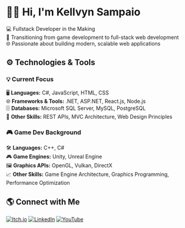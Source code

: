 # 👋🏻 Hi, I'm Kellvyn Sampaio  

💻 Fullstack Developer in the Making  
🔁 Transitioning from game development to full-stack web development  
🌐 Passionate about building modern, scalable web applications  

## ⚙️ Technologies & Tools  

### 💡 Current Focus  
🖥️ **Languages:** C#, JavaScript, HTML, CSS  
🌐 **Frameworks & Tools:** .NET, ASP.NET, React.js, Node.js  
🗄️ **Databases:** Microsoft SQL Server, MySQL, PostgreSQL  
🔧 **Other Skills:** REST APIs, MVC Architecture, Web Design Principles  

### 🎮 Game Dev Background  
🛠️ **Languages:** C++, C#  
🎮 **Game Engines:** Unity, Unreal Engine  
🖼️ **Graphics APIs:** OpenGL, Vulkan, DirectX  
📈 **Other Skills:** Game Engine Architecture, Graphics Programming, Performance Optimization  

## 🌎 Connect with Me  
[![Itch.io](https://img.shields.io/badge/Itch.io-FA5C5C?style=for-the-badge&logo=itch.io&logoColor=white)](https://sampaiogamesstudio.itch.io/)
[![LinkedIn](https://img.shields.io/badge/LinkedIn-0077B5?style=for-the-badge&logo=linkedin&logoColor=white)](https://www.linkedin.com/in/kellvyn-sampaio-a394471a7/)
[![YouTube](https://img.shields.io/badge/YouTube-FF0000?style=for-the-badge&logo=youtube&logoColor=white)](https://www.youtube.com/channel/UCrdahfyW1Ufmq_o8IVkbT9A)
